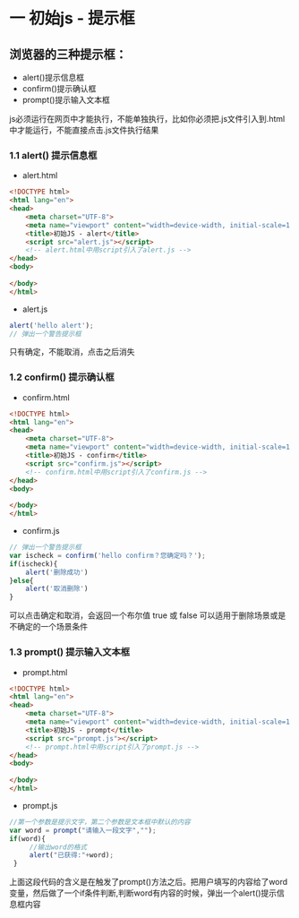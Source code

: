 # 一 初始js - 提示框

## 浏览器的三种提示框：

- alert()提示信息框
- confirm()提示确认框
- prompt()提示输入文本框

js必须运行在网页中才能执行，不能单独执行，比如你必须把.js文件引入到.html中才能运行，不能直接点击.js文件执行结果

### 1.1 alert() 提示信息框
- alert.html
```html
<!DOCTYPE html>
<html lang="en">
<head>
    <meta charset="UTF-8">
    <meta name="viewport" content="width=device-width, initial-scale=1.0">
    <title>初始JS - alert</title>
    <script src="alert.js"></script>
    <!-- alert.html中用script引入了alert.js -->
</head>
<body>
    
</body>
</html>
```
- alert.js
```javascript
alert('hello alert');
// 弹出一个警告提示框
```
只有确定，不能取消，点击之后消失

### 1.2 confirm() 提示确认框
- confirm.html
```html
<!DOCTYPE html>
<html lang="en">
<head>
    <meta charset="UTF-8">
    <meta name="viewport" content="width=device-width, initial-scale=1.0">
    <title>初始JS - confirm</title>
    <script src="confirm.js"></script>
    <!-- confirm.html中用script引入了confirm.js -->
</head>
<body>
    
</body>
</html>
```

- confirm.js
```javascript
// 弹出一个警告提示框
var ischeck = confirm('hello confirm？您确定吗？');
if(ischeck){
    alert('删除成功')
}else{
    alert('取消删除')
}
```
可以点击确定和取消，会返回一个布尔值 true 或 false
可以适用于删除场景或是不确定的一个场景条件

### 1.3 prompt() 提示输入文本框
- prompt.html
```html
<!DOCTYPE html>
<html lang="en">
<head>
    <meta charset="UTF-8">
    <meta name="viewport" content="width=device-width, initial-scale=1.0">
    <title>初始JS - prompt</title>
    <script src="prompt.js"></script>
    <!-- prompt.html中用script引入了prompt.js -->
</head>
<body>
    
</body>
</html>
```

- prompt.js
```javascript
//第一个参数是提示文字，第二个参数是文本框中默认的内容
var word = prompt("请输入一段文字","");
if(word){
     //输出word的格式
     alert("已获得:"+word);
 }
```
上面这段代码的含义是在触发了prompt()方法之后。把用户填写的内容给了word变量，然后做了一个if条件判断,判断word有内容的时候，弹出一个alert()提示信息框内容